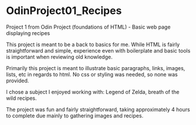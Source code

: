 # OdinProject01_Recipes
Project 1 from Odin Project (foundations of HTML) - Basic web page displaying recipes

This project is meant to be a back to basics for me. While HTML is fairly straightforward and simple, experience even with boilerplate and basic tools is important when reviewing old knowledge.

Primarily this project is meant to illustrate basic paragraphs, links, images, lists, etc in regards to html. No css or styling was needed, so none was provided.

I chose a subject I enjoyed working with: Legend of Zelda, breath of the wild recipes.

The project was fun and fairly straightforward, taking approximately 4 hours to complete due mainly to gathering images and recipes.
